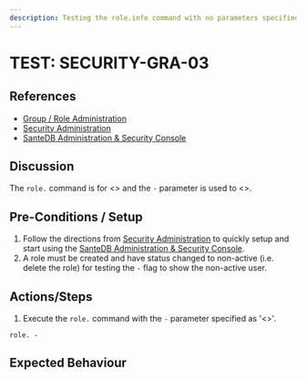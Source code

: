 ```yaml
---
description: Testing the role.info command with no parameters specified.
---
```


# TEST: SECURITY-GRA-03

## References

* [Group / Role Administration](../../../../../operations/host-administration/santedb-icdr-admin-console/group-role-management.md)
* [Security Administration](../../../../../operations/security-administration/#demo-environment) 
* [SanteDB Administration & Security Console](../../../../../operations/host-administration/santedb-icdr-admin-console/)

## Discussion

The `role.` command is for &lt;&gt; and the `-` parameter is used to &lt;&gt;.

## Pre-Conditions / Setup

1. Follow the directions from [Security Administration](../../../../../operations/security-administration/#demo-environment) to quickly setup and start using the [SanteDB Administration & Security Console](../../../../../operations/host-administration/santedb-icdr-admin-console/).
2. A role must be created and have status changed to non-active \(i.e. delete the role\) for testing the `-` flag to show the non-active user.

## Actions/Steps

1. Execute the `role.` command with the `-` parameter specified as '&lt;&gt;'.

```text
role. -
```

## Expected Behaviour

